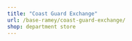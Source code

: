 ```yaml
---
title: "Coast Guard Exchange"
url: /base-ramey/coast-guard-exchange/
shop: department store
---
```

